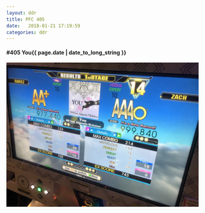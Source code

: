 ```yaml
---
layout: ddr
title: PFC 405
date:   2018-01-21 17:19:59
categories: ddr
---
```


#### **#405** You<span class="pull-right">{{ page.date | date_to_long_string }}</span>
![](/images/pfc/405_You.jpg)
